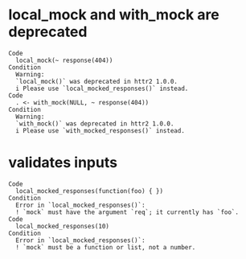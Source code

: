 # local_mock and with_mock are deprecated

    Code
      local_mock(~ response(404))
    Condition
      Warning:
      `local_mock()` was deprecated in httr2 1.0.0.
      i Please use `local_mocked_responses()` instead.
    Code
      . <- with_mock(NULL, ~ response(404))
    Condition
      Warning:
      `with_mock()` was deprecated in httr2 1.0.0.
      i Please use `with_mocked_responses()` instead.

# validates inputs

    Code
      local_mocked_responses(function(foo) { })
    Condition
      Error in `local_mocked_responses()`:
      ! `mock` must have the argument `req`; it currently has `foo`.
    Code
      local_mocked_responses(10)
    Condition
      Error in `local_mocked_responses()`:
      ! `mock` must be a function or list, not a number.

